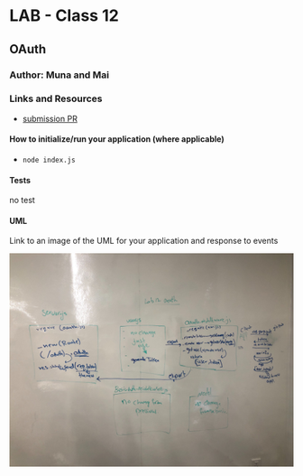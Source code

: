 # LAB - Class 12

## OAuth

### Author: Muna and Mai 

### Links and Resources

- [submission PR](https://github.com/401-advanced-javascript-muna/lab-12-oauth/pull/1)



#### How to initialize/run your application (where applicable)

-  `node index.js`


#### Tests

no test

#### UML

Link to an image of the UML for your application and response to events

![](uml.jpg)
